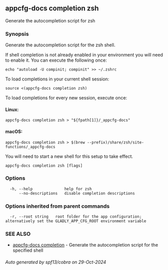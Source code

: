 ## appcfg-docs completion zsh

Generate the autocompletion script for zsh

### Synopsis

Generate the autocompletion script for the zsh shell.

If shell completion is not already enabled in your environment you will need
to enable it.  You can execute the following once:

	echo "autoload -U compinit; compinit" >> ~/.zshrc

To load completions in your current shell session:

	source <(appcfg-docs completion zsh)

To load completions for every new session, execute once:

#### Linux:

	appcfg-docs completion zsh > "${fpath[1]}/_appcfg-docs"

#### macOS:

	appcfg-docs completion zsh > $(brew --prefix)/share/zsh/site-functions/_appcfg-docs

You will need to start a new shell for this setup to take effect.


```
appcfg-docs completion zsh [flags]
```

### Options

```
  -h, --help              help for zsh
      --no-descriptions   disable completion descriptions
```

### Options inherited from parent commands

```
  -r, --root string   root folder for the app configuration; alternatively set the GLADLY_APP_CFG_ROOT environment variable
```

### SEE ALSO

* [appcfg-docs completion](appcfg-docs_completion.md)	 - Generate the autocompletion script for the specified shell

###### Auto generated by spf13/cobra on 29-Oct-2024
